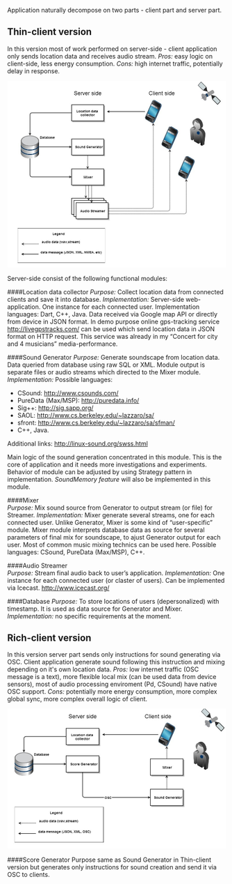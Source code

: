 Application naturally decompose on two parts - client part and server part.

## Thin-client version
In this version most of work performed on server-side - client application only sends location data and receives audio stream.
*Pros:*  easy logic on client-side, less energy consumption.
*Cons:* high internet traffic, potentially delay in response.  


![Thin-client version](../project_images/thin_client.jpg?raw=true "Thin-client version")

Server-side consist of the following functional modules:

####Location data collector
*Purpose:* Collect location data from connected clients and save it into database.
*Implementation:* Server-side web-application. One instance for each connected user. Implementation languages: Dart, C++, Java. Data received via Google map API or directly from device in JSON format. In demo purpose online gps-tracking service http://livegpstracks.com/  can be used which send location data in JSON format on HTTP request. This service was already in my “Concert for city and 4 musicians” media-performance.  

####Sound Generator
*Purpose:* Generate soundscape from location data. Data queried from database using raw SQL or XML. Module output is separate files or audio streams which directed to the Mixer module.
*Implementation:* Possible languages:  
- CSound: http://www.csounds.com/
- PureData (Max/MSP): http://puredata.info/
- Sig++: http://sig.sapp.org/
- SAOL: http://www.cs.berkeley.edu/~lazzaro/sa/
- sfront: http://www.cs.berkeley.edu/~lazzaro/sa/sfman/
- C++, Java.    

Additional links: http://linux-sound.org/swss.html

Main logic of the sound generation concentrated in this module. This is the core of application and it needs more investigations and experiments. Behavior of module can be adjusted by using Strategy pattern in implementation. *SoundMemory feature* will also be implemented in this module.  

####Mixer   
*Purpose:* Mix sound source from Generator to output stream (or file) for Streamer.
*Implementation:* Mixer generate several streams, one for each connected user. Unlike Generator,  Mixer is some kind of “user-specific” module. Mixer module interprets database data as source for several parameters of final mix for soundscape, to ajust Generator output for each user. Most of common music mixing technics can be used here.
Possible languages:  CSound, PureData (Max/MSP), C++.  

####Audio Streamer  
*Purpose:* Stream final audio back to user’s application.
*Implementation:* One instance for each connected user (or claster of users). Can be implemented via Icecast. 
http://www.icecast.org/
 
####Database
*Purpose:* To store locations of users (depersonalized) with timestamp. It is used as data source for Generator and Mixer.
*Implementation:* no specific requirements at the moment.  


## Rich-client version  
In this version server part sends only instructions for sound generating via OSC. Client application generate sound following this instruction and mixing depending on it's own location data.
*Pros:* low internet traffic (OSC message is a text), more flexible local mix (can be used data from device sensors), most of audio processing enviroment (Pd, CSound) have native OSC support.
*Cons:* potentially more energy consumption, more complex global sync, more complex overall logic of client.  

![Rich-client version](../project_images/rich_client.jpg?raw=true "Rich-client version")

####Score Generator
Purpose same as Sound Generator in Thin-client version but generates only instructions for sound creation and send it via OSC to clients.  




